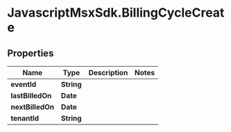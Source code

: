 # JavascriptMsxSdk.BillingCycleCreate

## Properties

Name | Type | Description | Notes
------------ | ------------- | ------------- | -------------
**eventId** | **String** |  | 
**lastBilledOn** | **Date** |  | 
**nextBilledOn** | **Date** |  | 
**tenantId** | **String** |  | 



